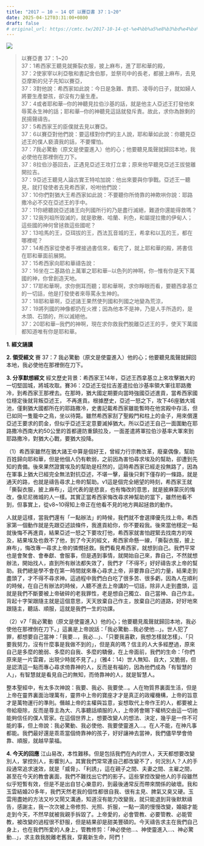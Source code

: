 ```yaml
---
title: "2017 – 10 – 14 QT 以賽亞書 37：1~20"
date: 2025-04-12T03:31:00+0800
draft: false
# original_url: https://cmtc.tw/2017-10-14-qt-%e4%bb%a5%e8%b3%bd%e4%ba%9e%e6%9b%b8-37%ef%bc%9a120
---
```


![](/images/qt.jpg)
> 以賽亞書 37：1\~20  
> 37：1希西家王聽見就撕裂衣服，披上麻布，進了耶和華的殿，  
> 37：2使家宰以利亞敬和書記舍伯那，並祭司中的長老，都披上麻布，去見亞摩斯的兒子先知以賽亞，  
> 37：3對他說：希西家如此說：今日是急難、責罰、凌辱的日子，就如婦人將要生產嬰孩，卻沒有力量生產。  
> 37：4或者耶和華─你的神聽見拉伯沙基的話，就是他主人亞述王打發他來辱罵永生神的話；耶和華─你的神聽見這話就發斥責。故此，求你為餘剩的民揚聲禱告。  
> 37：5希西家王的臣僕就去見以賽亞。  
> 37：6以賽亞對他們說：要這樣對你們的主人說，耶和華如此說：你聽見亞述王的僕人褻瀆我的話，不要懼怕。  
> 37：7我必驚動（原文是使靈進入）他的心；他要聽見風聲就歸回本地，我必使他在那裡倒在刀下。  
> 37：8拉伯沙基回去，正遇見亞述王攻打立拿；原來他早聽見亞述王拔營離開拉吉。  
> 37：9亞述王聽見人論古實王特哈加說：他出來要與你爭戰。亞述王一聽見，就打發使者去見希西家，吩咐他們說：  
> 37：10你們對猶大王希西家如此說：不要聽你所倚靠的神欺哄你說：耶路撒冷必不交在亞述王的手中。  
> 37：11你總聽說亞述諸王向列國所行的乃是盡行滅絕，難道你還能得救嗎？  
> 37：12我列祖所毀滅的，就是歌散、哈蘭、利色，和屬提拉撒的伊甸人；這些國的神何曾拯救這些國呢？  
> 37：13哈馬的王，亞珥拔的王，西法瓦音城的王，希拿和以瓦的王，都在哪裡呢？  
> 37：14希西家從使者手裡接過書信來，看完了，就上耶和華的殿，將書信在耶和華面前展開。  
> 37：15希西家向耶和華禱告說：  
> 37：16坐在二基路伯上萬軍之耶和華─以色列的神啊，你─惟有你是天下萬國的神，你曾創造天地。  
> 37：17耶和華啊，求你側耳而聽；耶和華啊，求你睜眼而看，要聽西拿基立的一切話，他是打發使者來辱罵永生神的。  
> 37：18耶和華啊，亞述諸王果然使列國和列國之地變為荒涼，  
> 37：19將列國的神像都扔在火裡；因為他本不是神，乃是人手所造的，是木頭、石頭的，所以滅絕他。  
> 37：20耶和華─我們的神啊，現在求你救我們脫離亞述王的手，使天下萬國都知道唯有你是耶和華。

**1. 經文誦讀**

**2. 領受經文**
賽 37：7 我必驚動（原文是使靈進入）他的心；他要聽見風聲就歸回本地，我必使他在那裡倒在刀下。

**3. 分享默想經文**
經文歷史背景：希西家王14年，亞述王西拿基立上來攻擊猶大的一切堅固城，將城攻取。賽36：2亞述王從拉吉差遣拉伯沙基率領大軍往耶路撒冷，到希西家王那裡去。在那時，猶大國定期要向當時強國亞述進貢，當希西家國位穩定後就背叛亞述王， 不再進貢。根據歷史，亞述一怒之下，攻下46座猶大城池，僅剩猶大國都所在的耶路撒冷，史書記載希西家雖能暫時在他宮殿中存活，但已如同一隻籠中之鳥，坐以待斃。雖然希西家刮了聖殿門和柱上的金子，用來償還亞述王要求的罰金，但似乎亞述王定意要滅掉猶大。所以亞述王自己一面圍勦在耶路撒冷西南大約50公里的首都邊防重鎮拉及，一面差遣將軍拉伯沙基率大軍來到耶路撒冷，對猶大心戰，要猶大投降。

（1）希西家雖然在猶大諸王中算是個好王，曾經力行宗教改革，廢棄偶像，幫助百姓歸向耶和華，但是他個人仍有軟弱，之前因為害怕尋求埃及的幫助，卻遭到先知的責備。後來果然證實埃及的幫助是枉然的，這時希西家已經走投無路了，因為在軍事上猶大已經完全無法對抗亞述，不堪一擊，最後只剩下僅存的一條路，就是通天的路，也就是禱告尋求上帝的幫助。v1這是個完全絕望的時刻，希西家王就「撕裂衣服，披上麻布」，這代表的是悲哀，也有悔改的意思，就是披麻蒙灰的悔改，像尼尼微城的人一樣。其實正當希西家悔改尋求神幫助的當下，雖然他看不到，但事實上，從v8\~10得知上帝正在他看不見的地方興起拯救的動作。

人就是這樣，當我們還有「一點辦法」的時候，我們就不會選擇優先找上帝。希西家第一個動作就是先跟亞述談條件，我進貢給你，你不要殺我。後來當他穩定一點就後悔不再進貢，結果亞述一怒之下要攻打他，希西家就害怕趕緊去找南方的埃及，結果埃及也救不了他，到了今天的經文，希西家命懸一線，「撕裂衣服，披上麻布」，悔改專一尋求上帝的憐憫拯救。我們看見希西家，就想到自己。我們平常也是會聚會、會奉獻、會服事，但是遇到事情，就開始自己來，靠自己，不然就想辦法，開始找人，直到所有辦法都失效了，我們才「不得不」好好禱告求上帝的幫助。我們總是學不會在第一時間就來專心尋求上帝，非要靠自己的力量，結果走到盡頭了，才不得不尋求神。這過程中我們白白吃了很多苦、很多虧，因為人在順利的時候，在自己有辦法的時候，人聽不進去上帝講的一切話，除非人走到盡頭，這就是我們不斷要被上帝破碎的老我罪性，老是想自己獨立、自己當神、自己作主。背起十字架跟隨主就是這個意思，天天放棄自己作主，放棄自己的道路，好好地來跟隨主，聽話、順服，這就是我們一生的功課。

（2）v7「我必驚動（原文是使靈進入）他的心；他要聽見風聲就歸回本地，我必使他在那裡倒在刀下。」這裏是上帝說話：「我必驚動…我必使他…」。世人犯了罪，都想要自己當神：「我要…，我必…」、「只要我喜歡，我想怎樣就怎樣」、「只要我努力，沒有什麼事是我做不到的」，但是真的嗎？信主的人大多經歷過，原來自己是多麼的脆弱、多麼的自我、多麼的驕傲，在上帝面前，我們的生命：「你們原來是一片雲霧，出現少時就不見了。」（雅4：14）世人無知、自大，又脆弱，但是認清這一點而專心尋求倚靠神的人，反而是有福的，因為他們成為「有智慧的人」，有智慧就是看見自己的無知，而倚靠神的人，就是智慧人。

整本聖經中，有太多次神說：我要、我必、我要使…。人在物質界裏面生活，但是上帝在靈界裏面治理萬有，靈界中上帝的寶座才才是真正的政權機構，上帝的旨意才是萬物運行的準則。僭越上帝的主權與旨意，妄想取代上帝作王的人，都要被上帝給廢除，反而是尊主為大、凡事聽話順服的人，上帝將會賜下權柄交由這一切祂能夠信任的僕人管家。在這個世界上，想要改變人的想法、決定，幾乎是一件不可能的事，但上帝說：我必驚動、我必使他、我要使靈進入…。在人不能，在神凡事都能。我們最好還是乖乖當個倚靠神的孩子，好好讓神去當神，我們儘早學會倚靠、順服，就越早蒙福。

**4. 今天的回應**
江山易改，本性難移。但是包括我們在內的世人，天天都想要改變別人，掌控別人，影響別人。其實我們常常連自己都改變不了，何況別人？人的手段通常追求速效，就是「威脅」、「利誘」，這在親子之間、夫妻之間、主雇之間，甚至在今天的教會裏面，我們不難找出它們的影子。這些掌控改變他人的手段雖然似乎短暫有效，但是不是出自甘心樂意的，到最後通常反而帶來關係的破壞。我和玉雲結婚20多年，我們天然老我的個性都很自我、很有主見、脾氣又臭又硬。玉雲用盡她的方法又吵又鬧又溝通，知道沒有能力改變我，就只能退到背後默默禱告，感謝主，我一次次被上帝修剪、光照、折服，一點一滴的慢慢改變，婚姻才能走到今天，不然早就被我親手拆毀了。上帝愛的，必會管教、必要管教、必能管教，被改變的過程很不舒服，但是結果卻是甜美豐碩的。今天禱告求主在我們自己身上，也在我們所愛的人身上，管教修剪：「神必使他…、神使靈進入…、神必驚動…」，求主救我脫離老舊我，穿戴新生命，阿們！

